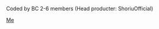 Coded by BC 2-6 members (Head producter: ShoriuOfficial)

[Me](http://www.shoriu.shoriuxqherox.com)
